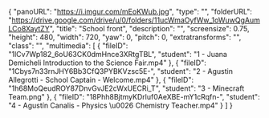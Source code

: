 {
      "panoURL": "https://i.imgur.com/mEoKWub.jpg",
      "type": "",
      "folderURL": "https://drive.google.com/drive/u/0/folders/11ucWmaOyfWw_1oWuwQgAumLCo8XaytZY",
      "title": "School front",
      "description": "",
      "screensize": 0.75,
      "height": 480,
      "width": 720,
      "yaw": 0,
      "pitch": 0,
      "extratransforms": "",
      "class": "",
      "multimedia": [
         {
            "fileID": "1lCv7Wp182_6oU63CK0dmHnce3XRtgTBL",
            "student": "1 - Juana Demicheli Introduction to the Science Fair.mp4"
         },
         {
            "fileID": "1Cbys7n33rnJHY6Bb3CfQ3PYBKVzsc5E-",
            "student": "2 - Agustin Allegrotti - School Captain - Welcome.mp4"
         },
         {
            "fileID": "1h68MoQeudROY87DnvGvJE2cWxUECRi_T",
            "student": "3 - Minecraft Team.png"
         },
         {
            "fileID": "18Phh8BjtmyKDrluf0AeXBE-mY1cRqfn-",
            "student": "4 - Agustín Canalis - Physics \u0026 Chemistry Teacher.mp4"
         }
      ]
   }